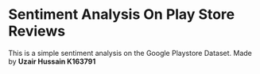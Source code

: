 # Sentiment Analysis On Play Store Reviews

This is a simple sentiment analysis on the Google Playstore Dataset.
Made by **Uzair Hussain K163791**